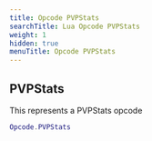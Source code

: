 ```yaml
---
title: Opcode PVPStats
searchTitle: Lua Opcode PVPStats
weight: 1
hidden: true
menuTitle: Opcode PVPStats
---
```

## PVPStats

This represents a PVPStats opcode
```lua
Opcode.PVPStats
```